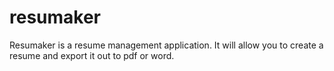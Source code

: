 resumaker
=========

Resumaker is a resume management application. It will allow you to create a resume and export it out to pdf or word.

